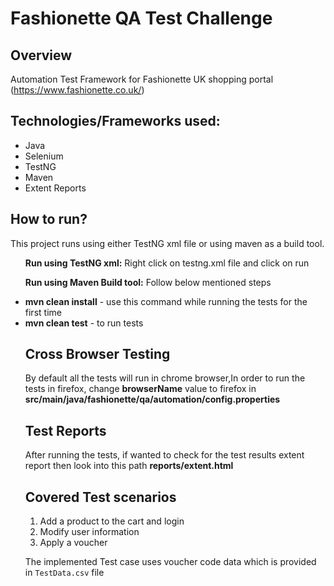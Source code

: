 # Fashionette QA Test Challenge
## Overview
Automation Test Framework for Fashionette UK shopping portal (https://www.fashionette.co.uk/)



## Technologies/Frameworks used:

<ul>
<li>Java</li>
<li>Selenium</li>
<li>TestNG</li>
<li>Maven</li>
<li>Extent Reports</li>

</ul>

## How to run?
This project runs using either TestNG xml file or using maven as a build tool.
<ul><b>Run using TestNG xml:</b>
Right click on testng.xml file and click on run
</ul>
<ul><b>Run using Maven Build tool:</b> Follow below mentioned steps
</ul>
<ul>
<li><b>mvn clean install</b> - use this command while running the tests for the first time</li>
<li><b>mvn clean test</b> - to run tests</li>

## Cross Browser Testing

By default all the tests will run in chrome browser,In order to run the tests in firefox, change <b>browserName</b> value to firefox in <b>src/main/java/fashionette/qa/automation/config.properties</b></li>

## Test Reports
After running the tests, if wanted to check for the test results extent report then look into this path <b>reports/extent.html</b> </li>




## Covered Test scenarios

1. Add a product to the cart and login
2. Modify user information
3. Apply a voucher

The implemented Test case uses voucher code data which is provided in ``` TestData.csv ``` file



